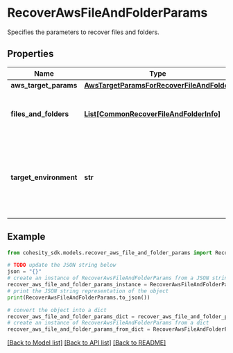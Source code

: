 # RecoverAwsFileAndFolderParams

Specifies the parameters to recover files and folders.

## Properties

Name | Type | Description | Notes
------------ | ------------- | ------------- | -------------
**aws_target_params** | [**AwsTargetParamsForRecoverFileAndFolder**](AwsTargetParamsForRecoverFileAndFolder.md) |  | [optional] 
**files_and_folders** | [**List[CommonRecoverFileAndFolderInfo]**](CommonRecoverFileAndFolderInfo.md) | Specifies the info about the files and folders to be recovered. | 
**target_environment** | **str** | Specifies the environment of the recovery target. The corresponding params below must be filled out. | 

## Example

```python
from cohesity_sdk.models.recover_aws_file_and_folder_params import RecoverAwsFileAndFolderParams

# TODO update the JSON string below
json = "{}"
# create an instance of RecoverAwsFileAndFolderParams from a JSON string
recover_aws_file_and_folder_params_instance = RecoverAwsFileAndFolderParams.from_json(json)
# print the JSON string representation of the object
print(RecoverAwsFileAndFolderParams.to_json())

# convert the object into a dict
recover_aws_file_and_folder_params_dict = recover_aws_file_and_folder_params_instance.to_dict()
# create an instance of RecoverAwsFileAndFolderParams from a dict
recover_aws_file_and_folder_params_from_dict = RecoverAwsFileAndFolderParams.from_dict(recover_aws_file_and_folder_params_dict)
```
[[Back to Model list]](../README.md#documentation-for-models) [[Back to API list]](../README.md#documentation-for-api-endpoints) [[Back to README]](../README.md)


